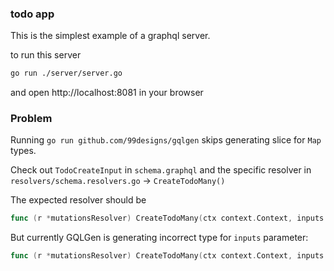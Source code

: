 ### todo app

This is the simplest example of a graphql server.

to run this server
```bash
go run ./server/server.go
```

and open http://localhost:8081 in your browser


### Problem
Running `go run github.com/99designs/gqlgen` skips generating slice for `Map` types.

Check out `TodoCreateInput` in `schema.graphql` and the specific resolver in `resolvers/schema.resolvers.go` -> `CreateTodoMany()` 

The expected resolver should be
```go
func (r *mutationsResolver) CreateTodoMany(ctx context.Context, inputs []map[string]interface{}) ([]*todo.Todo, error)
```


But currently GQLGen is generating incorrect type for `inputs` parameter:
```go
func (r *mutationsResolver) CreateTodoMany(ctx context.Context, inputs map[string]interface{}) ([]*todo.Todo, error)
```